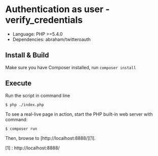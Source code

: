 # Authentication as user - verify_credentials

* Language: PHP >=5.4.0
* Dependencies: abraham/twitteroauth

## Install & Build

Make sure you have Composer installed, run `composer install`

## Execute

Run the script in command line

    $ php ./index.php

To see a real-live page in action, start the PHP built-in web server with
command:

    $ composer run

Then, browse to [http://localhost:8888/][1].

[1] : http://localhost:8888/